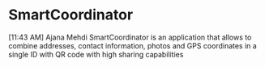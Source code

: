 # SmartCoordinator
[11:43 AM] Ajana Mehdi SmartCoordinator is an application that allows to combine addresses, contact information, photos and GPS coordinates in a single ID with QR code with high sharing capabilities
